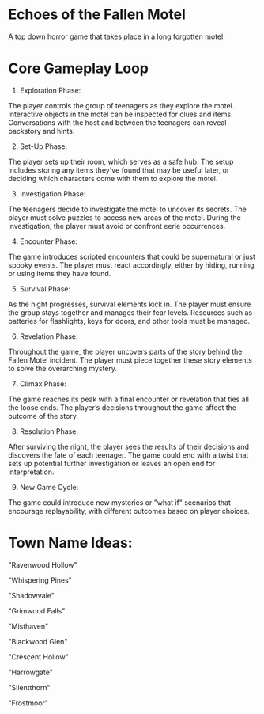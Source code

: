 # Echoes of the Fallen Motel
A top down horror game that takes place in a long forgotten motel.

# Core Gameplay Loop
1. Exploration Phase:

The player controls the group of teenagers as they explore the motel.
Interactive objects in the motel can be inspected for clues and items.
Conversations with the host and between the teenagers can reveal backstory and hints.

2. Set-Up Phase:

The player sets up their room, which serves as a safe hub.
The setup includes storing any items they've found that may be useful later,
or deciding which characters come with them to explore the motel.

3. Investigation Phase:

The teenagers decide to investigate the motel to uncover its secrets.
The player must solve puzzles to access new areas of the motel.
During the investigation, the player must avoid or confront eerie occurrences.

4. Encounter Phase:

The game introduces scripted encounters that could be supernatural or just spooky events.
The player must react accordingly, either by hiding, running, or using items they have found.

5. Survival Phase:

As the night progresses, survival elements kick in. The player must ensure the group stays together and manages their fear levels.
Resources such as batteries for flashlights, keys for doors, and other tools must be managed.

6. Revelation Phase:

Throughout the game, the player uncovers parts of the story behind the Fallen Motel incident.
The player must piece together these story elements to solve the overarching mystery.

7. Climax Phase:

The game reaches its peak with a final encounter or revelation that ties all the loose ends.
The player’s decisions throughout the game affect the outcome of the story.

8. Resolution Phase:

After surviving the night, the player sees the results of their decisions and discovers the fate of each teenager.
The game could end with a twist that sets up potential further investigation or leaves an open end for interpretation.

9. New Game Cycle:

The game could introduce new mysteries or "what if" scenarios that encourage replayability, with different outcomes based on player choices.

# Town Name Ideas:

"Ravenwood Hollow"

"Whispering Pines"

"Shadowvale"

"Grimwood Falls"

"Misthaven"

"Blackwood Glen"

"Crescent Hollow"

"Harrowgate"

"Silentthorn"

"Frostmoor"
